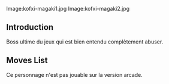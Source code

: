 Image:kofxi-magaki1.jpg Image:kofxi-magaki2.jpg

## Introduction

Boss ultime du jeux qui est bien entendu complètement abuser.

## Moves List

Ce personnage n'est pas jouable sur la version arcade.
